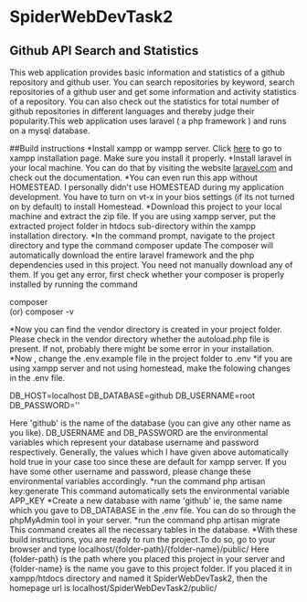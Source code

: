 # SpiderWebDevTask2

## Github API Search and Statistics
This web application provides basic information and statistics of a github repository and github user. You can search repositories by keyword, search repositories of a github user and get some information and activity statistics of a repository. You can also check out the statistics for total number of github repositories in different languages and thereby judge their popularity.This web application uses laravel ( a php framework ) and runs on a mysql database.

##Build instructions
*Install xampp or wampp server. Click [here](https://www.apachefriends.org/index.html) to go to xampp installation page. Make sure you install it properly.
*Install laravel in your local machine. You can do that by visiting the website [laravel.com](http://laravel.com) and check out the documentation. 
*You can even run this app without HOMESTEAD. I personally didn't use HOMESTEAD during my application development. You have to turn on vt-x in your bios settings (if its not turned on by default) to install Homestead.
*Download this project to your local machine and extract the zip file. If you are using xampp server, put the extracted project folder in htdocs sub-directory within the xampp installation directory.
*In the command prompt, navigate to the project directory and type the command
composer update
The composer will automatically download the entire laravel framework and the php dependencies used in this project. You need not manually download any of them. If you get any error, first check whether your composer is properly installed by running the command

composer  
(or)
composer -v

*Now you can find the vendor directory is created in your project folder. Please check in the vendor directory whether the autoload.php file is present. If not, probably there might be some error in your installation.
*Now , change the .env.example file in the project folder to .env
*if you are  using xampp server and not using homestead, make the folowing changes in the .env file.

DB_HOST=localhost
DB_DATABASE=github
DB_USERNAME=root
DB_PASSWORD=''

Here 'github' is the name of the database (you can give any other name as you like). DB_USERNAME and DB_PASSWORD are the environmental variables which represent your database username and password respectively. Generally, the values which I have given above automatically hold true in your case too since these are  default for xampp server. If you have some other username and password, please change these environmental variables accordingly.
*run the command
php artisan key:generate
This command automatically sets the environmental variable APP_KEY
*Create a new database with name 'github' ie, the same name which you gave to DB_DATABASE in the .env file. You can do so through the phpMyAdmin tool in your server.
*run the command 
php artisan migrate 
This command creates all the necessary tables in the database.
*With these build instructions, you are ready to run the project.To do so, go to your browser and type
localhost/{folder-path}/{folder-name}/public/
Here {folder-path} is the path where you placed this project in your server and {folder-name} is the name you gave to this project folder. If you placed it in xampp/htdocs directory and named it SpiderWebDevTask2, then the homepage url is 
localhost/SpiderWebDevTask2/public/

